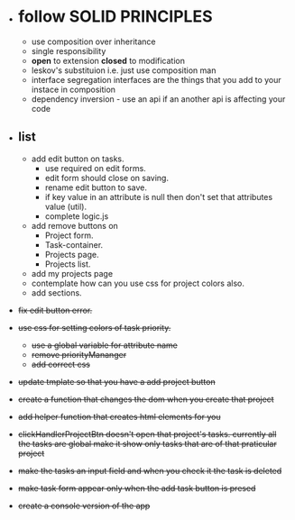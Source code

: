 - # follow **SOLID PRINCIPLES**

  - use composition over inheritance
  - single responsibility
  - **open** to extension **closed** to modification
  - leskov's substituion i.e. just use composition man
  - interface segregation interfaces are the things that you add to your instace in composition
  - dependency inversion - use an api if an another api is affecting your code

- ## list

  - add edit button on tasks.
    - use required on edit forms.
    - edit form should close on saving.
    - rename edit button to save.
    - if key value in an attribute is null then don't set that attributes value (util).
    - complete logic.js
  - add remove buttons on
    - Project form. <!-- cancel mid form completion. -->
    - Task-container.
    - Projects page.
    - Projects list.
  - add my projects page
  - contemplate how can you use css for project colors also. <!-- production. -->
  - add sections. <!-- this is an after thought, I may add it on revisiting this project on a later date. -->

- ~~fix edit button error.~~
- ~~use css for setting colors of task priority.~~
  - ~~use a global variable for attribute name~~
  - ~~remove priorityMananger~~
  - ~~add correct css~~
- ~~update tmplate so that you have a add project button~~
- ~~create a function that changes the dom when you create that project~~
- ~~add helper function that creates html elements for you~~
- ~~clickHandlerProjectBtn doesn't open that project's tasks. currently all the tasks are global make it show only tasks that are of that praticular project~~
- ~~make the tasks an input field and when you check it the task is deleted~~
- ~~make task form appear only when the add task button is presed~~
- ~~create a console version of the app~~
